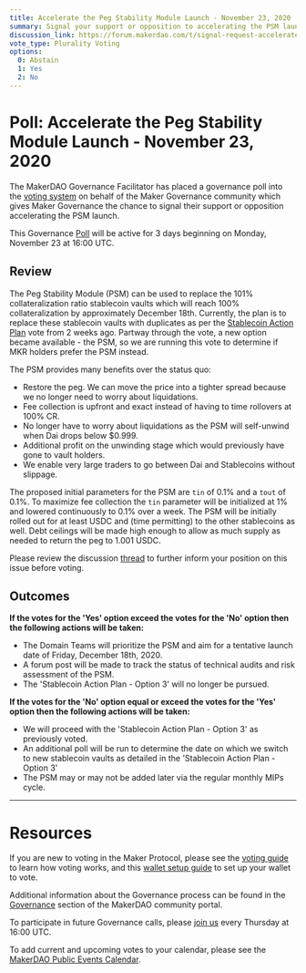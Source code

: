```yaml
---
title: Accelerate the Peg Stability Module Launch - November 23, 2020
summary: Signal your support or opposition to accelerating the PSM launch.
discussion_link: https://forum.makerdao.com/t/signal-request-accelerate-the-psm-launch/5094
vote_type: Plurality Voting
options:
  0: Abstain
  1: Yes
  2: No
---
```

# Poll: Accelerate the Peg Stability Module Launch - November 23, 2020

The MakerDAO Governance Facilitator has placed a governance poll into the [voting system](https://vote.makerdao.com/polling) on behalf of the Maker Governance community which gives Maker Governance the chance to signal their support or opposition accelerating the PSM launch.

This Governance [Poll](https://community-development.makerdao.com/en/learn/governance/on-chain-gov) will be active for 3 days beginning on Monday, November 23 at 16:00 UTC.

## Review

The Peg Stability Module (PSM) can be used to replace the 101% collateralization ratio stablecoin vaults which will reach 100% collateralization by approximately December 18th. Currently, the plan is to replace these stablecoin vaults with duplicates as per the [Stablecoin Action Plan](https://vote.makerdao.com/polling/QmY1vJPs?network=mainnet#vote-breakdown) vote from 2 weeks ago. Partway through the vote, a new option became available - the PSM, so we are running this vote to determine if MKR holders prefer the PSM instead.

The PSM provides many benefits over the status quo:

 * Restore the peg. We can move the price into a tighter spread because we no longer need to worry about liquidations.
 * Fee collection is upfront and exact instead of having to time rollovers at 100% CR.
 * No longer have to worry about liquidations as the PSM will self-unwind when Dai drops below $0.999.
 * Additional profit on the unwinding stage which would previously have gone to vault holders.
 * We enable very large traders to go between Dai and Stablecoins without slippage.

The proposed initial parameters for the PSM are `tin` of 0.1% and a `tout` of 0.1%. To maximize fee collection the `tin` parameter will be initialized at 1% and lowered continuously to 0.1% over a week. The PSM will be initially rolled out for at least USDC and (time permitting) to the other stablecoins as well. Debt ceilings will be made high enough to allow as much supply as needed to return the peg to 1.001 USDC.

Please review the discussion [thread](https://forum.makerdao.com/t/signal-request-accelerate-the-psm-launch/5094) to further inform your position on this issue before voting.

## Outcomes

**If the votes for the 'Yes' option exceed the votes for the 'No' option then the following actions will be taken:**
* The Domain Teams will prioritize the PSM and aim for a tentative launch date of Friday, December 18th, 2020. 
* A forum post will be made to track the status of technical audits and risk assessment of the PSM. 
* The 'Stablecoin Action Plan - Option 3' will no longer be pursued.

**If the votes for the 'No' option equal or exceed the votes for the 'Yes' option then the following actions will be taken:**
* We will proceed with the 'Stablecoin Action Plan - Option 3' as previously voted.
* An additional poll will be run to determine the date on which we switch to new stablecoin vaults as detailed in the 'Stablecoin Action Plan - Option 3'
* The PSM may or may not be added later via the regular monthly MIPs cycle.

---

# Resources

If you are new to voting in the Maker Protocol, please see the [voting guide](https://community-development.makerdao.com/en/learn/governance/how-voting-works/) to learn how voting works, and this [wallet setup guide](https://community-development.makerdao.com/en/learn/governance/voting-setup/) to set up your wallet to vote.

Additional information about the Governance process can be found in the [Governance](https://community-development.makerdao.com/en/learn/governance) section of the MakerDAO community portal.

To participate in future Governance calls, please [join us](https://github.com/makerdao/community/tree/master/governance/governance-and-risk-meetings) every Thursday at 16:00 UTC.

To add current and upcoming votes to your calendar, please see the [MakerDAO Public Events Calendar](https://calendar.google.com/calendar/embed?src=makerdao.com_3efhm2ghipksegl009ktniomdk%40group.calendar.google.com&ctz=UTC&mode=week&showCalendars=0&showPrint=0).

